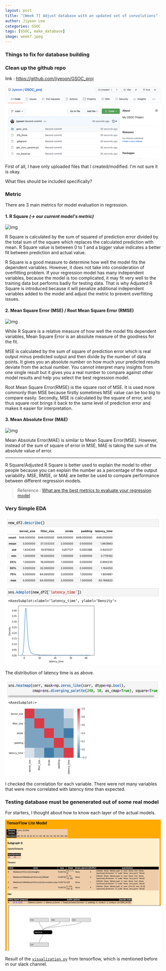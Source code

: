 ```yaml
---
layout: post
title: "[Week 7] Adjust database with an updated set of convolutions"
author: Jiyeon Lee
categories: GSOC
tags: [GSOC, make_database]
image: week7.jpeg
---
```


### Things to fix for database building


### Clean up the github repo

link : <https://github.com/jiyeoon/GSOC_proj>

![img](assets/img/week7/img1.png)

First of all, I have only uploaded files that I created/modified. I'm not sure it is okay. 

What files should be included specifically?


### Metric

There are 3 main metrics for model evaluation in regression.

#### 1. R Square *(-> our current model's metric)*

![img](https://miro.medium.com/max/1400/1*e1n9VlEFgaJWLKyaJQZwlw.png)

R Square is calculated by the sum of squared of prediction error divided by the total sum of the square which replaces the calculated prediction with mean. R Square value is between 0 to 1 and a bigger value indicates a better fit between prediction and actual value.

R Square is a good measure to determine how well the model fits the dependent variables. However, it does not take into consideration of overfitting problem. If your regression model has many independent variables, because the model is too complicated, it may fit very well to the training data but performs badly for testing data. That is why Adjusted R Square is introduced because it will penalize additional independent variables added to the model and adjust the metric to prevent overfitting issues.


#### 2. Mean Square Error (MSE) / Root Mean Square Error (RMSE)

![img](https://miro.medium.com/max/1136/1*aFBAjR7kzWirbqORnYa43Q.png)

While R Square is a relative measure of how well the model fits dependent variables, Mean Square Error is an absolute measure of the goodness for the fit.

MSE is calculated by the sum of square of prediction error which is real output minus predicted output and then divide by the number of data points. It gives you an absolute number on how much your predicted results deviate from the actual number. You cannot interpret many insights from one single result but it gives you a real number to compare against other model results and help you select the best regression model.

Root Mean Square Error(RMSE) is the square root of MSE. It is used more commonly than MSE because firstly sometimes MSE value can be too big to compare easily. Secondly, MSE is calculated by the square of error, and thus square root brings it back to the same level of prediction error and makes it easier for interpretation.


#### 3. Mean Absolute Error (MAE)

![img](https://miro.medium.com/max/1040/1*tu6FSDz_FhQbR3UHQIaZNg.png)

Mean Absolute Error(MAE) is similar to Mean Square Error(MSE). However, instead of the sum of square of error in MSE, MAE is taking the sum of the absolute value of error.

---

R Square/Adjusted R Square is better used to explain the model to other people because you can explain the number as a percentage of the output variability. MSE, RMSE, or MAE are better be used to compare performance between different regression models.


> Reference : [What are the best metrics to evaluate your regression model](https://towardsdatascience.com/what-are-the-best-metrics-to-evaluate-your-regression-model-418ca481755b)


### Very Simple EDA

![img](assets/img/week7/img2.png)

The distribution of latency time is as above.

![img](assets/img/week7/img3.png)

I checked the correlation for each variable. There were not many variables that were more correlated with latency time than expected.


### Testing database must be genenerated out of some real model

For starters, I thought about how to know each layer of the actual models.

![img](assets/img/week7/img4.png)

Result of the [`visualization.py`](https://github.com/tensorflow/tensorflow/blob/a3c88115d56a5b262a267bbddfc29d7b369bb938/tensorflow/lite/tools/visualize.py#L347) from tensorflow, which is mentioned before in our slack channel.

